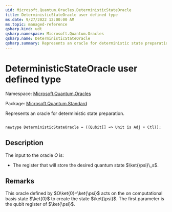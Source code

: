 ```yaml
---
uid: Microsoft.Quantum.Oracles.DeterministicStateOracle
title: DeterministicStateOracle user defined type
ms.date: 9/27/2022 12:00:00 AM
ms.topic: managed-reference
qsharp.kind: udt
qsharp.namespace: Microsoft.Quantum.Oracles
qsharp.name: DeterministicStateOracle
qsharp.summary: Represents an oracle for deterministic state preparation.
---
```


# DeterministicStateOracle user defined type

Namespace: [Microsoft.Quantum.Oracles](xref:Microsoft.Quantum.Oracles)

Package: [Microsoft.Quantum.Standard](https://nuget.org/packages/Microsoft.Quantum.Standard)


Represents an oracle for deterministic state preparation.

```qsharp

newtype DeterministicStateOracle = ((Qubit[] => Unit is Adj + Ctl));
```



## Description

The input to the oracle $O$ is:- The register that will store the desired quantum state $\ket{\psi}\_s$.

## Remarks

This oracle defined by $O\ket{0}=\ket{\psi}$ acts on the on computational basis state $\ket{0}$ to create the state $\ket{\psi}$.The first parameter is the qubit register of $\ket{\psi}$.
